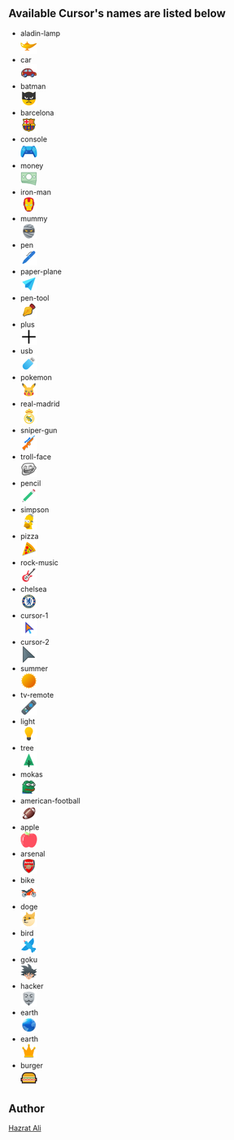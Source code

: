 # 

## Available Cursor's names are listed below

- aladin-lamp <br> <img src="./icons/aladin-lamp.png"> 
- car <br> <img src="./icons/car.png"> 
- batman <br> <img src="./icons/batman.png"> 
- barcelona <br> <img src="./icons/barcelona.png"> 
- console <br> <img src="./icons/console.png"> 
- money <br> <img src="./icons/money.png"> 
- iron-man <br> <img src="./icons/iron-man.png"> 
- mummy <br> <img src="./icons/mummy.png"> 
- pen <br> <img src="./icons/pen.png"> 
- paper-plane <br> <img src="./icons/paper-plane.png"> 
- pen-tool <br> <img src="./icons/pen-tool.png"> 
- plus <br> <img src="./icons/plus.png"> 
- usb <br> <img src="./icons/usb.png"> 
- pokemon <br> <img src="./icons/pokemon.png"> 
- real-madrid <br> <img src="./icons/real-madrid.png"> 
- sniper-gun <br> <img src="./icons/sniper-gun.png"> 
- troll-face <br> <img src="./icons/trollface.png"> 
- pencil <br> <img src="./icons/pencil.png"> 
- simpson <br> <img src="./icons/simpson.png"> 
- pizza <br> <img src="./icons/pizza.png"> 
- rock-music <br> <img src="./icons/rock-music.png"> 
- chelsea <br> <img src="./icons/chelsea.png"> 
- cursor-1 <br> <img src="./icons/cursor-1.png"> 
- cursor-2 <br> <img src="./icons/cursor-2.png"> 
- summer <br> <img src="./icons/summer.png"> 
- tv-remote <br> <img src="./icons/tv-remote.png"> 
- light <br> <img src="./icons/light.png"> 
- tree <br> <img src="./icons/tree.png"> 
- mokas <br> <img src="./icons/monkas.png"> 
- american-football <br> <img src="./icons/american-football.png"> 
- apple <br> <img src="./icons/apple.png"> 
- arsenal <br> <img src="./icons/arsenal.png"> 
- bike <br> <img src="./icons/bike.png"> 
- doge <br> <img src="./icons/doge.png"> 
- bird <br> <img src="./icons/bird.png"> 
- goku <br> <img src="./icons/goku.png"> 
- hacker <br> <img src="./icons/hacker.png"> 
- earth <br> <img src="./icons/earth.png"> 
- earth <br> <img src="./icons/crown.png"> 
- burger <br> <img src="./icons/burger.png">


## Author
 [Hazrat Ali]()
